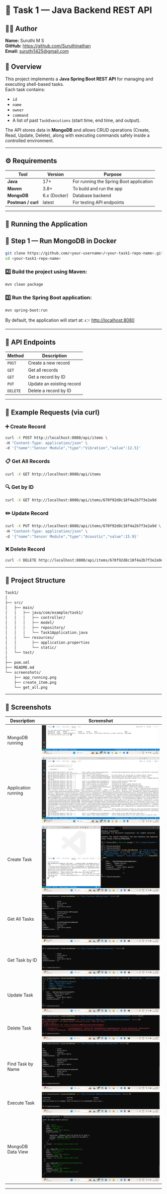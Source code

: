 # 🧩 Task 1 — Java Backend REST API

## 👩‍💻 Author
**Name:** Suruthi M S  
**GitHub:** https://github.com/Suruthinathan  
**Email:** suruthi1425@gmail.com


## 📘 Overview
This project implements a **Java Spring Boot REST API** for managing and executing shell-based tasks.  
Each task contains:
- `id`
- `name`
- `owner`
- `command`
- A list of past `TaskExecutions` (start time, end time, and output).

The API stores data in **MongoDB** and allows CRUD operations (Create, Read, Update, Delete), along with executing commands safely inside a controlled environment.

---

## ⚙️ Requirements

| Tool | Version | Purpose |
|------|----------|----------|
| **Java** | 17+ | For running the Spring Boot application |
| **Maven** | 3.8+ | To build and run the app |
| **MongoDB** | 6.x (Docker) | Database backend |
| **Postman / curl** | latest | For testing API endpoints |

---

## 🚀 Running the Application

## 🐳 Step 1 — Run MongoDB in Docker

```bash
git clone https://github.com/<your-username>/<your-task1-repo-name>.git
cd <your-task1-repo-name>
````

### 2️⃣ Build the project using Maven:

```bash
mvn clean package
```

### 3️⃣ Run the Spring Boot application:

```bash
mvn spring-boot:run
```

By default, the application will start at:
👉 [http://localhost:8080](http://localhost:8080)

---

## 🧠 API Endpoints

| Method   | Description               |
| -------- | ------------------------- |
| `POST`   | Create a new record       |
| `GET`    | Get all records           |
| `GET`    | Get a record by ID        |
| `PUT`    | Update an existing record |
| `DELETE` | Delete a record by ID     |

---

## 🧰 Example Requests (via curl)

### ➕ Create Record

```bash
curl -X POST http://localhost:8080/api/items \
-H "Content-Type: application/json" \
-d '{"name":"Sensor Module","type":"Vibration","value":12.5}'
```

### 📋 Get All Records

```bash
curl -X GET http://localhost:8080/api/items
```

### 🔍 Get by ID

```bash
curl -X GET http://localhost:8080/api/items/670f92d8c18f4a2b7f3e2a9d
```

### ✏️ Update Record

```bash
curl -X PUT http://localhost:8080/api/items/670f92d8c18f4a2b7f3e2a9d \
-H "Content-Type: application/json" \
-d '{"name":"Sensor Module","type":"Acoustic","value":15.9}'
```

### ❌ Delete Record

```bash
curl -X DELETE http://localhost:8080/api/items/670f92d8c18f4a2b7f3e2a9d
```

---

## 📂 Project Structure

```
Task1/
│
├── src/
│   ├── main/
│   │   ├── java/com/example/task1/
│   │   │   ├── controller/
│   │   │   ├── model/
│   │   │   ├── repository/
│   │   │   └── Task1Application.java
│   │   └── resources/
│   │       ├── application.properties
│   │       └── static/
│   └── test/
│
├── pom.xml
├── README.md
└── screenshots/
    ├── app_running.png
    ├── create_item.png
    └── get_all.png
```

---
## 📸 Screenshots

| Description                 | Screenshot                                  |
|-----------------------------|--------------------------------------------|
| MongoDB running             | ![MongoDB](screenshots/mongodb_running.png) |
| Application running         | ![App Running](screenshots/app_running.png) |
| Create Task                 | ![Create Task](screenshots/create_task.png) |
| Get All Tasks               | ![Get All](screenshots/get_all_tasks.png)   |
| Get Task by ID              | ![Get by ID](screenshots/get_task_by_id.png)|
| Update Task                 | ![Update](screenshots/update_task.png)     |
| Delete Task                 | ![Delete](screenshots/delete_task.png)     |
| Find Task by Name           | ![Find](screenshots/find_task_by_name.png) |
| Execute Task                | ![Execute](screenshots/execute_task.png)   |
| MongoDB Data View           | ![DB View](screenshots/mongodb_data_2.png)   |


---

